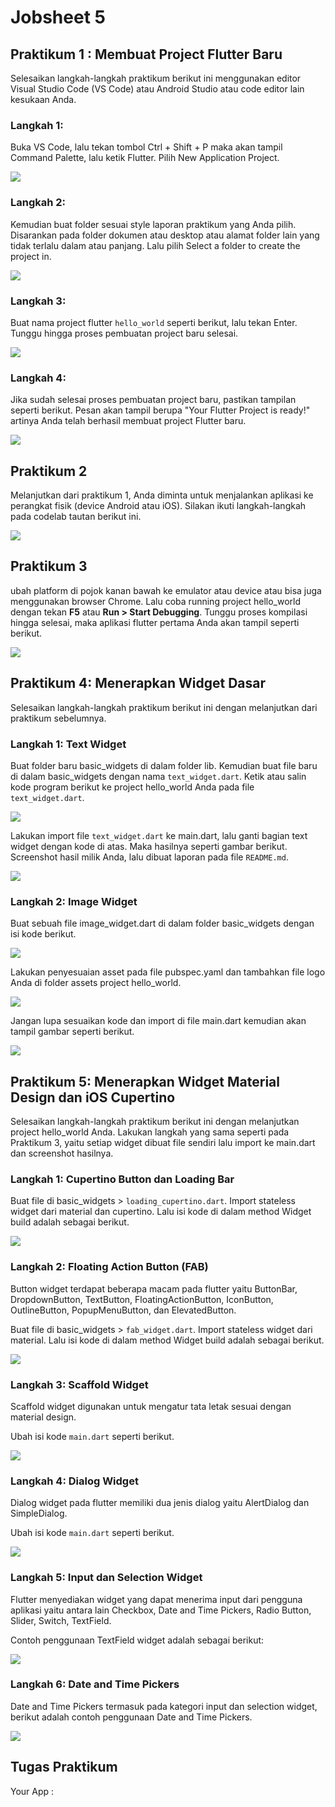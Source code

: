 # Jobsheet 5
## Praktikum 1 : Membuat Project Flutter Baru
Selesaikan langkah-langkah praktikum berikut ini menggunakan editor Visual Studio Code (VS Code) atau Android Studio atau code editor lain kesukaan Anda.
### Langkah 1:
Buka VS Code, lalu tekan tombol Ctrl + Shift + P maka akan tampil Command Palette, lalu ketik Flutter. Pilih New Application Project.

![](img/newApp.png)

### Langkah 2:
Kemudian buat folder sesuai style laporan praktikum yang Anda pilih. Disarankan pada folder dokumen atau desktop atau alamat folder lain yang tidak terlalu dalam atau panjang. Lalu pilih Select a folder to create the project in.

![](img/chooseFolder.png)

### Langkah 3:
Buat nama project flutter `hello_world` seperti berikut, lalu tekan Enter. Tunggu hingga proses pembuatan project baru selesai.

![](img/hello_world.png)

### Langkah 4:
Jika sudah selesai proses pembuatan project baru, pastikan tampilan seperti berikut. Pesan akan tampil berupa "Your Flutter Project is ready!" artinya Anda telah berhasil membuat project Flutter baru.

![](img/main.png)

## Praktikum 2

Melanjutkan dari praktikum 1, Anda diminta untuk menjalankan aplikasi ke perangkat fisik (device Android atau iOS). Silakan ikuti langkah-langkah pada codelab tautan berikut ini.

![](img/selfie.jpg)

## Praktikum 3

 ubah platform di pojok kanan bawah ke emulator atau device atau bisa juga menggunakan browser Chrome. Lalu coba running project hello_world dengan tekan **F5** atau **Run > Start Debugging**. Tunggu proses kompilasi hingga selesai, maka aplikasi flutter pertama Anda akan tampil seperti berikut.

 ![](img/p3.png)

## Praktikum 4: Menerapkan Widget Dasar
Selesaikan langkah-langkah praktikum berikut ini dengan melanjutkan dari praktikum sebelumnya.

### Langkah 1: Text Widget
Buat folder baru basic_widgets di dalam folder lib. Kemudian buat file baru di dalam basic_widgets dengan nama `text_widget.dart`. Ketik atau salin kode program berikut ke project hello_world Anda pada file `text_widget.dart`.

![](img/p4l1.png)

Lakukan import file `text_widget.dart` ke main.dart, lalu ganti bagian text widget dengan kode di atas. Maka hasilnya seperti gambar berikut. Screenshot hasil milik Anda, lalu dibuat laporan pada file `README.md`.

![](img/p4h1.png)

### Langkah 2: Image Widget
Buat sebuah file image_widget.dart di dalam folder basic_widgets dengan isi kode berikut.

![](img/p4l2.png)

Lakukan penyesuaian asset pada file pubspec.yaml dan tambahkan file logo Anda di folder assets project hello_world.

![](img/assets.png)


Jangan lupa sesuaikan kode dan import di file main.dart kemudian akan tampil gambar seperti berikut.

![](img/p4h2.png)

## Praktikum 5: Menerapkan Widget Material Design dan iOS Cupertino
Selesaikan langkah-langkah praktikum berikut ini dengan melanjutkan project hello_world Anda. Lakukan langkah yang sama seperti pada Praktikum 3, yaitu setiap widget dibuat file sendiri lalu import ke main.dart dan screenshot hasilnya.

### Langkah 1: Cupertino Button dan Loading Bar
Buat file di basic_widgets > `loading_cupertino.dart`. Import stateless widget dari material dan cupertino. Lalu isi kode di dalam method Widget build adalah sebagai berikut.

![](img/p5l1.png)

### Langkah 2: Floating Action Button (FAB)
Button widget terdapat beberapa macam pada flutter yaitu ButtonBar, DropdownButton, TextButton, FloatingActionButton, IconButton, OutlineButton, PopupMenuButton, dan ElevatedButton.

Buat file di basic_widgets > `fab_widget.dart`. Import stateless widget dari material. Lalu isi kode di dalam method Widget build adalah sebagai berikut.

![](img/p5l2.png)

### Langkah 3: Scaffold Widget
Scaffold widget digunakan untuk mengatur tata letak sesuai dengan material design.

Ubah isi kode `main.dart` seperti berikut.

![](img/p5h3.png)

### Langkah 4: Dialog Widget
Dialog widget pada flutter memiliki dua jenis dialog yaitu AlertDialog dan SimpleDialog.

Ubah isi kode `main.dart` seperti berikut.

![](img/p5h4.png)

### Langkah 5: Input dan Selection Widget
Flutter menyediakan widget yang dapat menerima input dari pengguna aplikasi yaitu antara lain Checkbox, Date and Time Pickers, Radio Button, Slider, Switch, TextField.

Contoh penggunaan TextField widget adalah sebagai berikut:

![](img/p5h5.png)

### Langkah 6: Date and Time Pickers
Date and Time Pickers termasuk pada kategori input dan selection widget, berikut adalah contoh penggunaan Date and Time Pickers.

![](img/p5h6.png)

## Tugas Praktikum
Your App : 